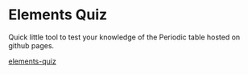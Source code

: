 # Elements Quiz

Quick little tool to test your knowledge of the Periodic table hosted on github pages.

[elements-quiz](https://ufmemo.github.io/elements-quiz/)
